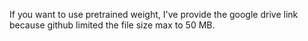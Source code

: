 If you want to use pretrained weight, I've provide the google drive link because github limited the file size max to 50 MB.
